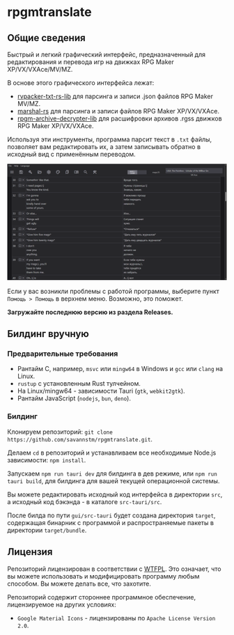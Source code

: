 # rpgmtranslate

## Общие сведения

Быстрый и легкий графический интерфейс, предназначенный для редактирования и перевода игр на движках RPG Maker XP/VX/VXAce/MV/MZ.

В основе этого графического интерфейса лежат:

- [rvpacker-txt-rs-lib](https://github.com/savannstm/rvpacker-txt-rs-lib) для парсинга и записи .json файлов RPG Maker MV/MZ.
- [marshal-rs](https://github.com/savannstm/marshal-rs) для парсинга и записи файлов RPG Maker XP/VX/VXAce.
- [rpgm-archive-decrypter-lib](https://github.com/savannstm/rpgm-archive-decrypter-lib) для расшифровки архивов .rgss движков RPG Maker XP/VX/VXAce.

Используя эти инструменты, программа парсит текст в `.txt` файлы, позволяет вам редактировать их, а затем записывать обратно в исходный вид с применённым переводом.

![Интерфейс](screenshots/interface.png)

Если у вас возникли проблемы с работой программы, выберите пункт `Помощь > Помощь` в верхнем меню. Возможно, это поможет.

**Загружайте последнюю версию из раздела Releases.**

## Билдинг вручную

### Предварительные требования

- Рантайм C, например, `msvc` или `mingw64` в Windows и `gcc` или `clang` на Linux.
- `rustup` с установленным Rust тулчейном.
- На Linux/mingw64 - зависимости Tauri (`gtk`, `webkit2gtk`).
- Рантайм JavaScript (`nodejs`, `bun`, `deno`).

### Билдинг

Клонируем репозиторий: `git clone https://github.com/savannstm/rpgmtranslate.git`.

Делаем `cd` в репозиторий и устанавливаем все необходимые Node.js зависимости: `npm install`.

Запускаем `npm run tauri dev` для билдинга в дев режиме, или `npm run tauri build`, для билдинга для вашей текущей операционной системы.

Вы можете редактировать исходный код интерфейса в директории `src`, а исходный код бэкэнда - в каталоге `src-tauri/src`.

После билда по пути `gui/src-tauri` будет создана директория `target`, содержащая бинарник с программой и распространяемые пакеты в директории `target/bundle`.

## Лицензия

Репозиторий лицензирован в соответствии с [WTFPL](http://www.wtfpl.net/).
Это означает, что вы можете использовать и модифицировать программу любым способом. Вы можете делать все, что захотите.

Репозиторий содержит стороннее программное обеспечение, лицензируемое на других условиях:

- `Google Material Icons` - лицензированы по `Apache License Version 2.0`.

